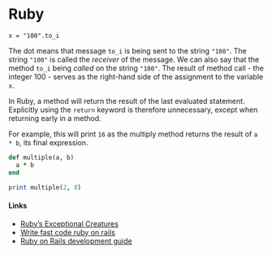 Ruby
====

```
x = "100".to_i
```

The dot means that message `to_i` is being sent to the string `"100"`. The string `"100"` is called the *receiver* of the message. We can also say that the method `to_i` being *called* on the string `"100"`. The result of method call - the integer 100 - serves as the right-hand side of the assignment to the variable `x`.

In Ruby, a method will return the result of the last evaluated statement. Explicitly using the `return` keyword is therefore unnecessary, except when returning early in a method.

For example, this will print `16` as the multiply method returns the result of `a * b`, its final expression.

```ruby
def multiple(a, b)
  a * b
end

print multiple(2, 8)
```

#### Links

-	[Ruby’s Exceptional Creatures](https://www.exceptionalcreatures.com)
-	[Write fast code ruby on rails](https://engineering.shopify.com/blogs/engineering/write-fast-code-ruby-rails)
-	[Ruby on Rails development guide](https://ideamotive.co/ruby-on-rails-development-guide/?in-2019)
